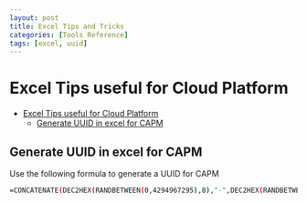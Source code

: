 ```yaml
---
layout: post
title: Excel Tips and Tricks
categories: [Tools Reference]
tags: [excel, uuid]
---
```


# Excel Tips useful for Cloud Platform

- [Excel Tips useful for Cloud Platform](#excel-tips-useful-for-cloud-platform)
  - [Generate UUID in excel for CAPM](#generate-uuid-in-excel-for-capm)


## Generate UUID in excel for CAPM
Use the following formula to generate a UUID for CAPM
```sh
=CONCATENATE(DEC2HEX(RANDBETWEEN(0,4294967295),8),"-",DEC2HEX(RANDBETWEEN(0,42949),4),"-",DEC2HEX(RANDBETWEEN(0,42949),4),"-",DEC2HEX(RANDBETWEEN(0,42949),4),"-",DEC2HEX(RANDBETWEEN(0,4294967295),8),DEC2HEX(RANDBETWEEN(0,42949),4))
```